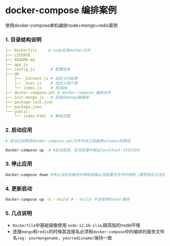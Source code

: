 # docker-compose 编排案例

使用docker-compose单机编排node+mongo+redis案例

### 1. 目录结构说明

``` yaml
├── Dockerfile     # node应用docker文件
├── LICENSE
├── README.md
├── app.js         
├── config.js       # 配置信息
├── db
│   ├── _Content.js # 自定义内容表
│   ├── _User.js    # 自定义用户表
│   └── index.js    # 导出DB
├── docker-compose.yml # docker-compose 编排文件
├── init-mongo.js   # 初始化mongo数据库
├── package-lock.json
├── package.json
└── public
    └── index.html  # 静态页面
```

### 2. 启动应用

``` bash
# 启动之前修改docker-compose.yml文件中自己挂载卷volumes的路径

docker-compose up -d #后台启用，在浏览器中输出localhost:3333访问
```

### 3. 停止应用

``` bash
docker-compose down #停止当前的服务并移除容器以及配置文件中的网桥（推荐用此方法停止应用）
```

### 4. 更新启动

``` bash
docker-compose up -d --build # --build 不会使用docker缓存
```

### 5. 几点说明

- `Dockerfile`中基础镜像使用 `node:12.16-slim`,精简版的node环境
- 连接`mongo`和`redis`的时候其连接名必须和`docker-compose`中的编排的服务文件名`(eg: yourmongoname, yourredisname)`保持一致